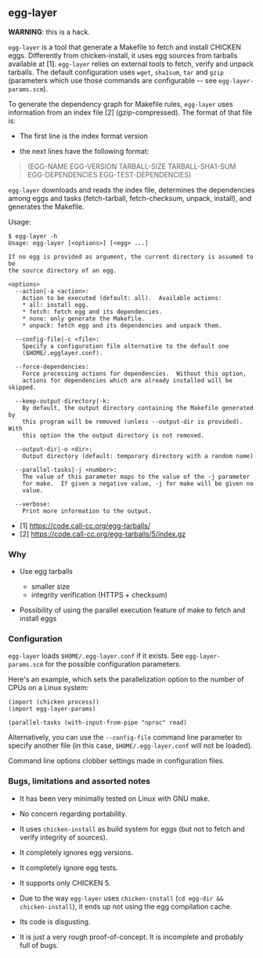 ## egg-layer

**WARNING**: this is a hack.

`egg-layer` is a tool that generate a Makefile to fetch and install
CHICKEN eggs.  Differently from chicken-install, it uses egg sources
from tarballs available at [1].  `egg-layer` relies on external tools
to fetch, verify and unpack tarballs.  The default configuration uses
`wget`, `sha1sum`, `tar` and `gzip` (parameters which use those
commands are configurable -- see `egg-layer-params.scm`).

To generate the dependency graph for Makefile rules, `egg-layer` uses
information from an index file [2] (gzip-compressed).  The format of
that file is:

* The first line is the index format version

* the next lines have the following format:

> (EGG-NAME EGG-VERSION TARBALL-SIZE TARBALL-SHA1-SUM EGG-DEPENDENCIES EGG-TEST-DEPENDENCIES)

`egg-layer` downloads and reads the index file, determines the
dependencies among eggs and tasks (fetch-tarball, fetch-checksum,
unpack, install), and generates the Makefile.

Usage:

```
$ egg-layer -h
Usage: egg-layer [<options>] [<egg> ...]

If no egg is provided as argument, the current directory is assumed to be
the source directory of an egg.

<options>
  --action|-a <action>:
    Action to be executed (default: all).  Available actions:
    * all: install egg.
    * fetch: fetch egg and its dependencies.
    * none: only generate the Makefile.
    * unpack: fetch egg and its dependencies and unpack them.

  --config-file|-c <file>:
    Specify a configuration file alternative to the default one
    ($HOME/.egglayer.conf).

  --force-dependencies:
    Force processing actions for dependencies.  Without this option,
    actions for dependencies which are already installed will be skipped.

  --keep-output-directory|-k:
    By default, the output directory containing the Makefile generated by
    this program will be removed (unless --output-dir is provided).  With
    this option the the output directory is not removed.

  --output-dir|-o <dir>:
    Output directory (default: temporary directory with a random name)

  --parallel-tasks|-j <number>:
    The value of this parameter maps to the value of the -j parameter
    for make.  If given a negative value, -j for make will be given no
    value.

  --verbose:
    Print more information to the output.
```

* [1] https://code.call-cc.org/egg-tarballs/
* [2] https://code.call-cc.org/egg-tarballs/5/index.gz


### Why

* Use egg tarballs
  * smaller size
  * integrity verification (HTTPS + checksum)

* Possibility of using the parallel execution feature of make to fetch
  and install eggs


### Configuration

`egg-layer` loads `$HOME/.egg-layer.conf` if it exists.  See
`egg-layer-params.scm` for the possible configuration parameters.

Here's an example, which sets the parallelization option to the number
of CPUs on a Linux system:

```
(import (chicken process))
(import egg-layer-params)

(parallel-tasks (with-input-from-pipe "nproc" read)
```

Alternatively, you can use the `--config-file` command line parameter
to specify another file (in this case, `$HOME/.egg-layer.conf` will
not be loaded).

Command line options clobber settings made in configuration files.


### Bugs, limitations and assorted notes

* It has been very minimally tested on Linux with GNU make.

* No concern regarding portability.

* It uses `chicken-install` as build system for eggs (but not to fetch
  and verify integrity of sources).

* It completely ignores egg versions.

* It completely ignore egg tests.

* It supports only CHICKEN 5.

* Due to the way `egg-layer` uses `chicken-install`
  (`cd egg-dir && chicken-install`), it ends up not using the
  egg compilation cache.

* Its code is disgusting.

* It is just a very rough proof-of-concept.  It is incomplete and
  probably full of bugs.
